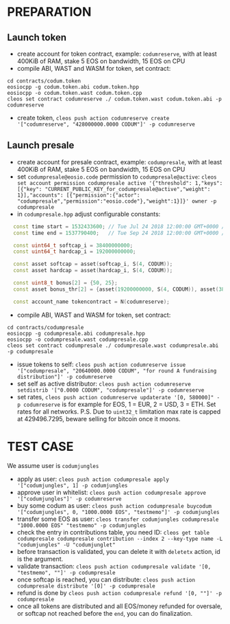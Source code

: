 # PREPARATION

## Launch token
* create account for token contract, example: `codumreserve`, with at least 400KiB of RAM, stake 5 EOS on bandwidth, 15 EOS on CPU
* compile ABI, WAST and WASM for token, set contract:
```
cd contracts/codum.token
eosiocpp -g codum.token.abi codum.token.hpp
eosiocpp -o codum.token.wast codum.token.cpp
cleos set contract codumreserve ./ codum.token.wast codum.token.abi -p codumreserve
```
* create token, `cleos push action codumreserve create '["codumreserve", "428000000.0000 CODUM"]' -p codumreserve`

## Launch presale
* create account for presale contract, example: `codumpresale`, with at least 400KiB of RAM, stake 5 EOS on bandwidth, 15 EOS on CPU
* set `codumpresale@eosio.code` permission to `codumpresale@active`: `cleos set account permission codumpresale active '{"threshold": 1,"keys": [{"key": "CURRENT_PUBLIC_KEY_for_codumpresale@active","weight": 1}],"accounts": [{"permission":{"actor": "codumpresale","permission":"eosio.code"},"weight":1}]}' owner -p codumpresale`
* in `codumpresale.hpp` adjust configurable constants:
```cpp
  const time start = 1532433600; // Tue Jul 24 2018 12:00:00 GMT+0000 //1532433600
  const time end = 1537790400;   // Tue Sep 24 2018 12:00:00 GMT+0000 //1537790400

  const uint64_t softcap_i = 38400000000;
  const uint64_t hardcap_i = 192000000000;

  const asset softcap = asset(softcap_i, S(4, CODUM));
  const asset hardcap = asset(hardcap_i, S(4, CODUM));

  const uint8_t bonus[2] = {50, 25};
  const asset bonus_thr[2] = {asset(19200000000, S(4, CODUM)), asset(38400000000, S(4, CODUM))};

  const account_name tokencontract = N(codumreserve);
```
* compile ABI, WAST and WASM for token, set contract:
```
cd contracts/codumpresale
eosiocpp -g codumpresale.abi codumpresale.hpp
eosiocpp -o codumpresale.wast codumpresale.cpp
cleos set contract codumpresale ./ codumpresale.wast codumpresale.abi -p codumpresale
```
* issue tokens to self: `cleos push action codumreserve issue '["codumpresale", "20640000.0000 CODUM", "for round A fundraising distribution"]' -p codumreserve`
* set self as active distributor: `cleos push action codumreserve setdistrib '["0.0000 CODUM", "codumpresale"]' -p codumreserve`
* set rates, `cleos push action codumreserve updaterate '[0, 580000]" -p codumreserve` is for example for EOS, 1 = EUR, 2 = USD, 3 = ETH. Set rates for all networks. 
P.S. Due to `uint32_t` limitation max rate is capped at 429496.7295, beware selling for bitcoin once it moons.

# TEST CASE

We assume user is `codumjungles`
* apply as user: `cleos push action codumpresale apply '["codumjungles", 1] -p codumjungles`
* approve user in whitelist: `cleos push action codumpresale approve '["codumjungles"]' -p codumreserve`
* buy some codum as user: `cleos push action codumpresale buycodum '["codumjungles", 0, "1000.0000 EOS", "testmemo"]' -p codumjungles`
* transfer some EOS as user: `cleos transfer codumjungles codumpresale "1000.0000 EOS" "testmemo" -p codumjungles`
* check the entry in contributions table, you need ID: `cleos get table codumpresale codumpresale contribution --index 2 --key-type name -L "codumjungles" -U "codumjunglet"`
* before transaction is validated, you can delete it with `deletetx` action, id is the argument.
* validate transaction: `cleos push action codumpresale validate '[0, "testmemo", ""]' -p codumpresale`
* once softcap is reached, you can distribute: `cleos push action codumpresale distribute '[0]' -p codumpresale`
* refund is done by `cleos push action codumpresale refund '[0, ""]' -p codumpresale`
* once all tokens are distributed and all EOS/money refunded for oversale, or softcap not reached before the `end`, you can do finalization.

